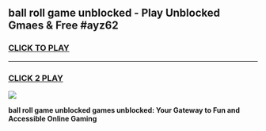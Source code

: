 
## ball roll game unblocked - Play Unblocked Gmaes & Free #ayz62
<h3>
<a href="https://news.freeplayer.one?title=ball_roll_game_unblocked&ref=24F">CLICK TO PLAY</a></h3>
<hr>

<h3>
<a href="https://news.freeplayer.one?title=ball_roll_game_unblocked&ref=24F">CLICK 2 PLAY</a>
  
</h3>

<a href="https://news.freeplayer.one?title=ball_roll_game_unblocked&ref=24F/"><img src="https://clearcache.store/games.png"></a>


**ball roll game unblocked games unblocked: Your Gateway to Fun and Accessible Online Gaming**

